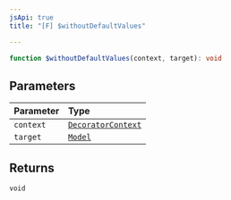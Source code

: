 ```yaml
---
jsApi: true
title: "[F] $withoutDefaultValues"

---
```

```ts
function $withoutDefaultValues(context, target): void
```

## Parameters

| Parameter | Type |
| :------ | :------ |
| `context` | [`DecoratorContext`](../interfaces/DecoratorContext.md) |
| `target` | [`Model`](../interfaces/Model.md) |

## Returns

`void`
